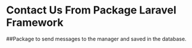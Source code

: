# Contact Us From Package Laravel Framework

##Package to send messages to the manager and saved in the database.
